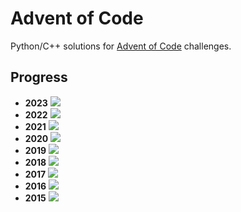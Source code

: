 # Advent of Code
Python/C++ solutions for [Advent of Code](https://adventofcode.com/) challenges.

## Progress
- **2023** ![](https://progress-bar.dev/2/?scale=25&width=300&suffix=/25)
- **2022** ![](https://progress-bar.dev/20/?scale=25&width=300&suffix=/25)
- **2021** ![](https://progress-bar.dev/7/?scale=25&width=300&suffix=/25)
- **2020** ![](https://progress-bar.dev/7/?scale=25&width=300&suffix=/25)
- **2019** ![](https://progress-bar.dev/7/?scale=25&width=300&suffix=/25)
- **2018** ![](https://progress-bar.dev/6/?scale=25&width=300&suffix=/25)
- **2017** ![](https://progress-bar.dev/17/?scale=25&width=300&suffix=/25)
- **2016** ![](https://progress-bar.dev/22/?scale=25&width=300&suffix=/25)
- **2015** ![](https://progress-bar.dev/25/?scale=25&width=300&suffix=/25)
